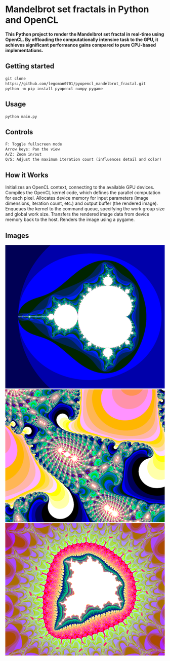 # Mandelbrot set fractals in Python and OpenCL

**This Python project to render the Mandelbrot set fractal in real-time using OpenCL. By offloading the computationally intensive task to the GPU, it achieves significant performance gains compared to pure CPU-based implementations.**

## Getting started
```
git clone https://github.com/legoman0701/pyopencl_mandelbrot_fractal.git
python -m pip install pyopencl numpy pygame
```

## Usage

```
python main.py
```

## Controls
```
F: Toggle fullscreen mode
Arrow keys: Pan the view
A/Z: Zoom in/out
Q/S: Adjust the maximum iteration count (influences detail and color)
```

## How it Works

Initializes an OpenCL context, connecting to the available GPU devices.
Compiles the OpenCL kernel code, which defines the parallel computation for each pixel.
Allocates device memory for input parameters (image dimensions, iteration count, etc.) and output buffer (the rendered image).
Enqueues the kernel to the command queue, specifying the work group size and global work size.
Transfers the rendered image data from device memory back to the host.
Renders the image using a pygame.

## Images
![main](https://github.com/legoman0701/pyopencl_mandelbrot_fractal/blob/main/images/Capture%20d’écran%20(2).png)
![1](https://github.com/legoman0701/pyopencl_mandelbrot_fractal/blob/main/images/Capture%20d’écran%20(3).png)
![2](https://github.com/legoman0701/pyopencl_mandelbrot_fractal/blob/main/images/Capture%20d’écran%20(4).png)
